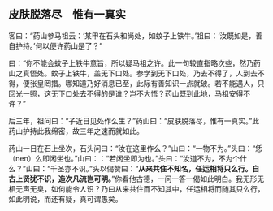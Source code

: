 ##  皮肤脱落尽　惟有一真实

客曰：“药山参马祖云：‘某甲在石头和尚处，如蚊子上铁牛。’祖曰：‘汝既如是，善自护持。’何以便许药山是了？”

曰：“你不能会蚊子上铁牛意旨，所以疑马祖之许。此一句较直指略次些，然乃药山之真悟处。蚊子上铁牛，盖无下口处。参学到无下口处，乃去不得了，人到去不得，便张皇罔措。哪知道乃好消息已至，此际有善知识一点就破。若不能遇人，只回光一照，这无下口处去不得的是谁？岂不大悟？药山既到此地，马祖安得不许？”

后三年，祖问曰：“子近日见处作么生？”药山曰：“皮肤脱落尽，惟有一真实。”此药山护持此我绵密，故三年之速而就如此。

药山一日在石上坐次，石头问曰：“汝在这里作么？”山曰：“一物不为。”头曰：“恁（nen）么即闲坐也。”山曰：：“若闲坐即为也。”头曰：“汝道不为，不为个什么？”山曰：“千圣亦不识。”头以偈赞曰：“**从来共住不知名，任运相将只么行。自古上贤犹不识，造次凡流岂可明。**”你看他古德，一问一答一偈如此明白。我无形无相无声无臭，如何能令人识？乃曰从来共住而不知其中，任运相将而随其只么行，如此明说，而还有疑，真可谓愚矣。

